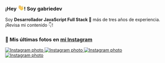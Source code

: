 <h3>¡Hey <img src="https://raw.githubusercontent.com/ABSphreak/ABSphreak/master/gifs/Hi.gif" width="20px" decondig="async">! Soy gabriedev</h3>

<p>Soy <strong>Desarrollador JavaScript Full Stack 🚀</strong> más de tres años de experiencia.<br />¡Revisa mi contenido 👇!</p>

### 📸 Mis últimas fotos en [mi Instagram](https://instagram.com/gabrie.dev)


<a href='https://instagram.com/p/CzMY3lzxgmx' target='_blank'>
  <img width='20%' src='https://instagram.flhr14-1.fna.fbcdn.net/v/t51.2885-15/398916226_819142863293745_2426123683154743297_n.webp?stp=dst-jpg_e35&_nc_ht=instagram.flhr14-1.fna.fbcdn.net&_nc_cat=109&_nc_ohc=zDK8QAVuTWIAX8knc0Q&edm=APU89FABAAAA&ccb=7-5&oh=00_AfCfA5aJOO4qMAa2Q5YMj1HhmKixGHU76gucx2VaaPl8Mg&oe=654D2729&_nc_sid=bc0c2c' alt='Instagram photo' />
</a>
<a href='https://instagram.com/p/CygbQv4uqxM' target='_blank'>
  <img width='20%' src='https://instagram.flhr14-1.fna.fbcdn.net/v/t51.2885-15/391525959_236593062741789_5868561716480810596_n.webp?stp=dst-jpg_e35&_nc_ht=instagram.flhr14-1.fna.fbcdn.net&_nc_cat=109&_nc_ohc=1TQ5bUE0ROcAX9Xz7IB&edm=APU89FABAAAA&ccb=7-5&oh=00_AfBiNVH4lvzQTziYhJOAIydQlytLjmOdhkmw6wED1kxJhw&oe=654D33E5&_nc_sid=bc0c2c' alt='Instagram photo' />
</a>
<a href='https://instagram.com/p/CxTmOF6vN8M' target='_blank'>
  <img width='20%' src='https://instagram.flhr14-1.fna.fbcdn.net/v/t51.2885-15/378565944_323878180141713_8920720304536029091_n.jpg?stp=dst-jpg_e15&_nc_ht=instagram.flhr14-1.fna.fbcdn.net&_nc_cat=109&_nc_ohc=y7I5oRKidyYAX9l8O3n&edm=APU89FABAAAA&ccb=7-5&oh=00_AfBK6h1NbSC51dUUbeed_ZXiFwVFnGR1w5hFnC0Xw7xsKg&oe=654E2058&_nc_sid=bc0c2c' alt='Instagram photo' />
</a>
<a href='https://instagram.com/p/CxLlYVlupp3' target='_blank'>
  <img width='20%' src='https://instagram.flhr14-1.fna.fbcdn.net/v/t51.2885-15/377997579_196784406648750_7872949112471886655_n.webp?stp=dst-jpg_e35&_nc_ht=instagram.flhr14-1.fna.fbcdn.net&_nc_cat=106&_nc_ohc=G_IIojB7RBEAX9PpeLE&edm=APU89FABAAAA&ccb=7-5&oh=00_AfBBNl2iYUUAOVki5P0V5srU3_nlatt01wrBzfr3vby4UA&oe=654D8B5B&_nc_sid=bc0c2c' alt='Instagram photo' />
</a>
